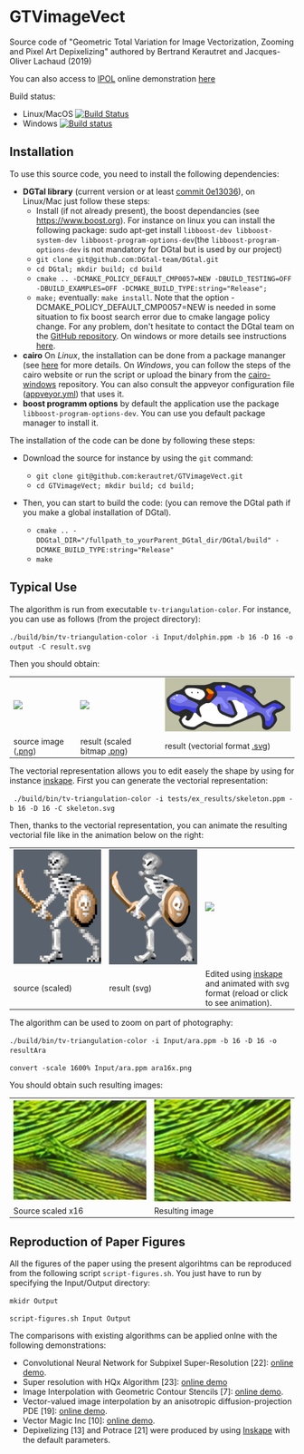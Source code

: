 # GTVimageVect
Source code of "Geometric Total Variation for Image Vectorization, Zooming and Pixel Art Depixelizing" authored by  Bertrand Kerautret and Jacques-Oliver Lachaud (2019)

You can also access to [IPOL](http://www.ipol.im) online demonstration [here](https://ipolcore.ipol.im/demo/clientApp/demo.html?id=77777000076)

Build status:
 - Linux/MacOS [![Build Status](https://travis-ci.org/kerautret/GTVimageVect.svg?branch=master)](https://travis-ci.org/kerautret/GTVimageVect)
 - Windows [![Build status](https://ci.appveyor.com/api/projects/status/i1crefqj9j1e3lw2?svg=true)](https://ci.appveyor.com/project/kerautret/gtvimagevect)

## Installation


To use this source code, you need to install the following dependencies:
   - **DGTal library** (current version or at least [commit 0e13036](https://github.com/DGtal-team/DGtal/commit/0e13036afedee920373a2460afd02e2a21660baa)), on Linux/Mac just follow these steps:
     - Install (if not already present), the boost dependancies (see https://www.boost.org).
     For instance on linux you can install the following package: sudo apt-get install `libboost-dev libboost-system-dev libboost-program-options-dev`(the `libboost-program-options-dev` is not mandatory for DGtal but is used by our project)
     - `git clone git@github.com:DGtal-team/DGtal.git`
     - `cd DGtal; mkdir build; cd build`
     - `cmake .. -DCMAKE_POLICY_DEFAULT_CMP0057=NEW -DBUILD_TESTING=OFF -DBUILD_EXAMPLES=OFF -DCMAKE_BUILD_TYPE:string="Release";` 
     - `make;` eventually:  `make install`.
     Note that the option -DCMAKE_POLICY_DEFAULT_CMP0057=NEW is needed in some situation to fix boost search error due to cmake langage policy change.
     For any problem, don't hesitate to contact the DGtal team on the [GitHub repository](https://github.com/DGtal-team/DGtal).
     On windows or more details see instructions [here](https://dgtal-team.github.io/doc-nightly/moduleBuildDGtal.html).
   - **cairo**
      On *Linux*, the installation can be done from a package mananger (see [here](https://www.cairographics.org/download/) for more details.
      On *Windows*, you can follow the steps of the cairo website or run the script or upload the binary from the [cairo-windows](https://github.com/preshing/cairo-windows) repository. You can also consult the appveyor configuration file ([appveyor.yml](https://github.com/kerautret/GTVimageVect/blob/master/appveyor.yml)) that uses it.
   - **boost programm options** by default the application use the package `libboost-program-options-dev`. You can use you default package manager to install it.


The installation of the code can be done by following these steps:
   - Download the source for instance by using the `git` command:
     - `git clone git@github.com:kerautret/GTVimageVect.git`
     - `cd GTVimageVect; mkdir build; cd build;`

   - Then, you can start to build the code: (you can remove the DGtal path if you make a global installation of DGtal).
     - `cmake .. -DDGtal_DIR="/fullpath_to_yourParent_DGtal_dir/DGtal/build" -DCMAKE_BUILD_TYPE:string="Release"`
     - `make`
     
## Typical Use
   The algorithm is run from executable `tv-triangulation-color`. For instance, you can use as follows (from the project directory):
   
   `./build/bin/tv-triangulation-color -i Input/dolphin.ppm -b 16 -D 16 -o output -C result.svg`
   
   Then you should obtain:
    <table>
    <tr><td><img width="300" src="https://user-images.githubusercontent.com/772865/62563570-931eb300-b883-11e9-8ee6-c6054d60040a.png"></td>
    <td>
     <img width="300" src="https://user-images.githubusercontent.com/772865/62563720-e85ac480-b883-11e9-982c-01e3dedc316b.png"></td><td><img width="300" src="tests/ex_results/result.svg"></td>
    </tr>
 <tr> <td> source image (<a href="https://user-images.githubusercontent.com/772865/62563570-931eb300-b883-11e9-8ee6-c6054d60040a.png">.png</a>)</td> <td>result (scaled bitmap <a href="https://user-images.githubusercontent.com/772865/62563720-e85ac480-b883-11e9-982c-01e3dedc316b.png">.png</a>)</td><td>result (vectorial format <a href="tests/ex_results/result.svg">.svg</a>)</td> </tr>
</table>
                                           
The vectorial representation allows you to edit easely the shape by using for instance <a href="https://inkscape.org">inskape</a>. First you can generate the vectorial representation:
 
` ./build/bin/tv-triangulation-color -i tests/ex_results/skeleton.ppm -b 16 -D 16 -C skeleton.svg`

Then, thanks to the vectorial representation, you can animate the resulting vectorial file like in the animation below on the right:
<table>
 <tr><td><img  src="tests/ex_results/skeletonSrcScaled.png"/></td>
  <td><img  src="tests/ex_results/skeleton.svg"/></td>
<td>
<a href="http://ker.iutsd.univ-lorraine.fr/skeletonAnim.svg"><img src="https://github.com/kerautret/GTVimageVect/blob/master/tests/ex_results/skeletonAnim.svg"></a></td>
</tr>
<tr>
 <td>source (scaled)</td> 
 <td>result (svg)</td>
 <td> Edited using <a href="https://inkscape.org">inskape</a> and animated with svg format (reload or click to see animation).</td>
</tr>
 </table>
 

The algorithm can be used to zoom on part of photography:


`./build/bin/tv-triangulation-color -i Input/ara.ppm -b 16 -D 16 -o resultAra`

`convert -scale 1600% Input/ara.ppm ara16x.png`

You should obtain such resulting images:

<table>
<tr>
<td><img width="400" src="tests/ex_results/ara16x.png"></td>
<td><img width="400" src="tests/ex_results/resultAra-2nd.png"></td>
</tr><tr>
<td>Source scaled x16 </td>
<td>Resulting image </td>
</tr>
</table>



## Reproduction of Paper Figures
All the figures of the paper using the present algorihtms can be reproduced from the following script `script-figures.sh`.
You just have to run by specifying the Input/Output directory:

 `mkidr Output`
 
 `script-figures.sh Input Output`
 
 The comparisons with existing algorithms can be applied onlne with the following demonstrations:
   - Convolutional Neural Network for Subpixel Super-Resolution [22]: [online demo](https://ipolcore.ipol.im/demo/clientApp/demo.html?id=77777000078).
   - Super resolution with HQx Algorithm [23]: [online demo](https://ipolcore.ipol.im/demo/clientApp/demo.html?id=77777000079)
   - Image Interpolation with Geometric Contour Stencils [7]: [online demo](http://demo.ipol.im/demo/g_interpolation_geometric_contour_stencils).
  - Vector-valued image interpolation by an anisotropic diffusion-projection PDE [19]: [online demo](http://demo.ipol.im/demo/g_roussos_diffusion_interpolation/).
  - Vector Magic Inc [10]: [online demo](http://vectormagic.com).
  - Depixelizing [13] and Potrace [21] were produced by using  [Inskape](https://inkscape.org/fr/) with the default parameters.
 


